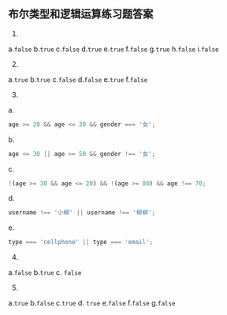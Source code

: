 ## 布尔类型和逻辑运算练习题答案

1.  
 a.`false`  b.`true`  c.`false`  d.`true`  e.`true`  f.`false`  g.`true`  h.`false`  i.`false`
 
2.  
 a.`true`  b.`true`  c.`false`  d.`false`  e.`true`  f.`false`
 
3. 
 a.
 
  ```javascript
  age >= 20 && age <= 30 && gender === '女';
  ```
  
 b. 
  
  ```javascript
  age <= 30 || age >= 50 && gender !== '女';
  ```
 
 c. 
 
  ```javascript
  !(age >= 30 && age <= 20) && !(age >= 80) && age !== 70;
  ```

 d. 
 
  ```javascript
  username !== '小柳' || username !== '柳柳';
  ```
 e.
 
  ```javascript
  type === 'cellphone' || type === 'email';
  ```
 
4. 
  a.`false` b.`true` c. `false`
  
 
5. 
  a.`true`  b.`false`  c.`true`  d. `true` e.`false` f.`false` g.`false`